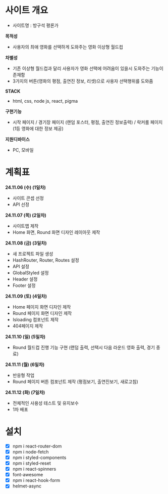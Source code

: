 # 사이트 개요

- 사이트명 : 방구석 평론가

**목적성**

- 사용자의 최애 영화를 선택하게 도와주는 영화 이상형 월드컵

**차별성**

- 기존 이상형 월드컵과 달리 사용자가 영화 선택에 어려움이 있을시 도와주는 기능이 존재함
- 3가지의 버튼(영화의 평점, 출연진 정보, 리셋)으로 사용자 선택행위를 도와줌

**STACK**

- html, css, node js, react, pigma

**구현기능**

- 시작 페이지 / 경기장 페이지 (랜덤 포스터, 평점, 출연진 정보출력) / 락커룸 페이지 (1등 영화에 대한 정보 제공)

**지원디바이스**

- PC, 모바일

# 계획표

**24.11.06 (수) (1일차)**

- 사이트 콘셉 선정
- API 선정

**24.11.07 (목) (2일차)**

- 사이트맵 제작
- Home 화면, Round 화면 디자인 레이아웃 제작

**24.11.08 (금) (3일차)**

- 새 프로젝트 파일 생성
- HashRouter, Router, Routes 설정
- API 설정
- GlobalStyled 설정
- Header 설정
- Footer 설정

**24.11.09 (토) (4일차)**

- Home 페이지 화면 디자인 제작
- Round 페이지 화면 디자인 제작
- Isloading 컴포넌트 제작
- 404페이지 제작

**24.11.10 (일) (5일차)**

- Round 월드컵 진행 기능 구현
  (랜덤 출력, 선택시 다음 라운드 영화 출력, 경기 종료)

**24.11.11 (월) (6일차)**

- 반응형 작업
- Round 페이지 버튼 컴포넌트 제작
  (평점보기, 출연진보기, 새로고침)

**24.11.12 (화) (7일차)**

- 전체적인 사용성 테스트 및 유지보수
- 1차 배포

# 설치

- [x] npm i react-router-dom
- [x] npm i node-fetch
- [x] npm i styled-components
- [x] npm i styled-reset
- [x] npm i react-spinners
- [x] font-awesome
- [x] npm i react-hook-form
- [x] helmet-async
